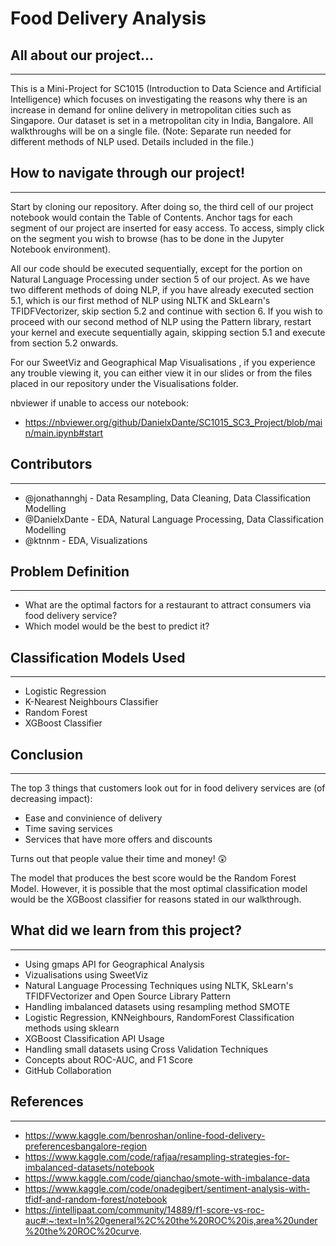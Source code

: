 # Food Delivery Analysis

## All about our project...
---
This is a Mini-Project for SC1015 (Introduction to Data Science and Artificial Intelligence) which focuses on investigating the reasons why there is an increase in demand for online delivery in metropolitan cities such as Singapore. Our dataset is set in a metropolitan city in India, Bangalore. All walkthroughs will be on a single file. (Note: Separate run needed for different methods of NLP used. Details included in the file.)

## How to navigate through our project!
---
Start by cloning our repository. After doing so, the third cell of our project notebook would contain the Table of Contents. Anchor tags for each segment of our project are inserted for easy access. To access, simply click on the segment you wish to browse (has to be done in the Jupyter Notebook environment). 

All our code should be executed sequentially, except for the portion on Natural Language Processing under section 5 of our project. As we have two different methods of doing NLP, if you have already executed section 5.1, which is our first method of NLP using NLTK and SkLearn's TFIDFVectorizer, skip section 5.2 and continue with section 6. If you wish to proceed with our second method of NLP using the Pattern library, restart your kernel and execute sequentially again, skipping section 5.1 and execute from section 5.2 onwards.

For our SweetViz and Geographical Map Visualisations , if you experience any trouble viewing it, you can either view it in our slides or from the files placed in our repository under the Visualisations folder.  

nbviewer if unable to access our notebook:
- https://nbviewer.org/github/DanielxDante/SC1015_SC3_Project/blob/main/main.ipynb#start

## Contributors
---
- @jonathannghj - Data Resampling, Data Cleaning, Data Classification Modelling
- @DanielxDante - EDA, Natural Language Processing, Data Classification Modelling
- @ktnnm - EDA, Visualizations

## Problem Definition
---
- What are the optimal factors for a restaurant to attract consumers via food delivery service?
- Which model would be the best to predict it?

## Classification Models Used
---
- Logistic Regression
- K-Nearest Neighbours Classifier
- Random Forest
- XGBoost Classifier

## Conclusion
---
The top 3 things that customers look out for in food delivery services are (of decreasing impact):
- Ease and convinience of delivery
- Time saving services
- Services that have more offers and discounts 

Turns out that people value their time and money! :astonished:

The model that produces the best score would be the Random Forest Model. However, it is possible that the most optimal classification model would be the XGBoost classifier for reasons stated in our walkthrough.

## What did we learn from this project?
---
- Using gmaps API for Geographical Analysis
- Vizualisations using SweetViz 
- Natural Language Processing Techniques using NLTK, SkLearn's TFIDFVectorizer and Open Source Library Pattern
- Handling imbalanced datasets using resampling method SMOTE
- Logistic Regression, KNNeighbours, RandomForest Classification methods using sklearn
- XGBoost Classification API Usage
- Handling small datasets using Cross Validation Techniques
- Concepts about ROC-AUC, and F1 Score
- GitHub Collaboration



## References
---
- https://www.kaggle.com/benroshan/online-food-delivery-preferencesbangalore-region
- https://www.kaggle.com/code/rafjaa/resampling-strategies-for-imbalanced-datasets/notebook
- https://www.kaggle.com/code/qianchao/smote-with-imbalance-data
- https://www.kaggle.com/code/onadegibert/sentiment-analysis-with-tfidf-and-random-forest/notebook
- https://intellipaat.com/community/14889/f1-score-vs-roc-auc#:~:text=In%20general%2C%20the%20ROC%20is,area%20under%20the%20ROC%20curve.
